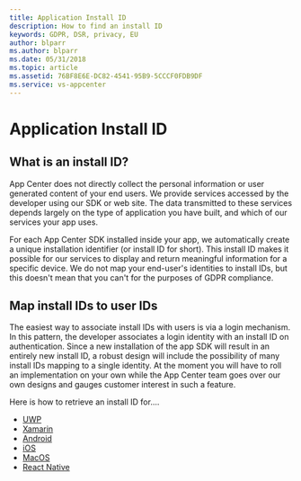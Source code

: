 ```yaml
---
title: Application Install ID 
description: How to find an install ID 
keywords: GDPR, DSR, privacy, EU
author: blparr
ms.author: blparr
ms.date: 05/31/2018 
ms.topic: article 
ms.assetid: 76BF8E6E-DC82-4541-95B9-5CCCF0FDB9DF
ms.service: vs-appcenter
---
```


# Application Install ID

## What is an install ID?

App Center does not directly collect the personal information or user generated content of your end users. We provide services accessed by the developer using our SDK or web site. The data transmitted to these services depends largely on the type of application you have built, and which of our services your app uses.

For each App Center SDK installed inside your app, we automatically create a unique installation identifier (or install ID for short). This install ID makes it possible for our services to display and return meaningful information for a specific device. We do not map your end-user's identities to install IDs, but this doesn't mean that you can't for the purposes of GDPR compliance.

## Map install IDs to user IDs

The easiest way to associate install IDs with users is via a login mechanism. In this pattern, the developer associates a login identity with an install ID on authentication. Since a new installation of the app SDK will result in an entirely new install ID, a robust design will include the possibility of many install IDs mapping to a single identity. At the moment you will have to roll an implementation on your own while the App Center team goes over our own designs and gauges customer interest in such a feature.

Here is how to retrieve an install ID for....

* [UWP](https://docs.microsoft.com/en-us/appcenter/sdk/other-apis/uwp#identify-installations)
* [Xamarin](https://docs.microsoft.com/en-us/appcenter/sdk/other-apis/xamarin#identify-installations)
* [Android](https://docs.microsoft.com/en-us/appcenter/sdk/other-apis/android#identify-installations)
* [iOS](https://docs.microsoft.com/en-us/appcenter/sdk/other-apis/ios#identify-installations)
* [MacOS](https://docs.microsoft.com/en-us/appcenter/sdk/other-apis/macos#identify-installations)
* [React Native](https://docs.microsoft.com/en-us/appcenter/sdk/other-apis/react-native#identify-installations)

